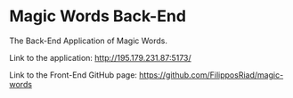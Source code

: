 # Magic Words Back-End

The Back-End Application of Magic Words.

Link to the application: http://195.179.231.87:5173/

Link to the Front-End GitHub page: https://github.com/FilipposRiad/magic-words
